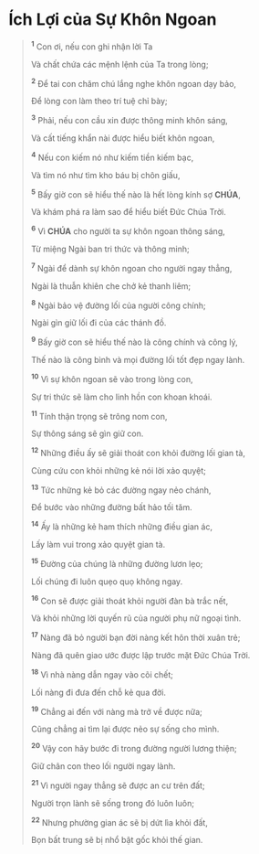 # Ích Lợi của Sự Khôn Ngoan

> <sup><b>1</b></sup> Con ơi, nếu con ghi nhận lời Ta
>
> Và chất chứa các mệnh lệnh của Ta trong lòng;
>
> <sup><b>2</b></sup> Để tai con chăm chú lắng nghe khôn ngoan dạy bảo,
>
> Để lòng con làm theo trí tuệ chỉ bày;
>
> <sup><b>3</b></sup> Phải, nếu con cầu xin được thông minh khôn sáng,
>
> Và cất tiếng khẩn nài được hiểu biết khôn ngoan,
>
> <sup><b>4</b></sup> Nếu con kiếm nó như kiếm tiền kiếm bạc,
>
> Và tìm nó như tìm kho báu bị chôn giấu,
>
> <sup><b>5</b></sup> Bấy giờ con sẽ hiểu thế nào là hết lòng kính sợ **CHÚA**,
>
> Và khám phá ra làm sao để hiểu biết Đức Chúa Trời.
>
> <sup><b>6</b></sup> Vì **CHÚA** cho người ta sự khôn ngoan thông sáng,
>
> Từ miệng Ngài ban tri thức và thông minh;
>
> <sup><b>7</b></sup> Ngài để dành sự khôn ngoan cho người ngay thẳng,
>
> Ngài là thuẫn khiên che chở kẻ thanh liêm;
>
> <sup><b>8</b></sup> Ngài bảo vệ đường lối của người công chính;
>
> Ngài gìn giữ lối đi của các thánh đồ.
>
> <sup><b>9</b></sup> Bấy giờ con sẽ hiểu thế nào là công chính và công lý,
>
> Thế nào là công bình và mọi đường lối tốt đẹp ngay lành.
>
> <sup><b>10</b></sup> Vì sự khôn ngoan sẽ vào trong lòng con,
>
> Sự tri thức sẽ làm cho linh hồn con khoan khoái.
>
> <sup><b>11</b></sup> Tính thận trọng sẽ trông nom con,
>
> Sự thông sáng sẽ gìn giữ con.
>
> <sup><b>12</b></sup> Những điều ấy sẽ giải thoát con khỏi đường lối gian tà,
>
> Cùng cứu con khỏi những kẻ nói lời xảo quyệt;
>
> <sup><b>13</b></sup> Tức những kẻ bỏ các đường ngay nẻo chánh,
>
> Để bước vào những đường bất hảo tối tăm.
>
> <sup><b>14</b></sup> Ấy là những kẻ ham thích những điều gian ác,
>
> Lấy làm vui trong xảo quyệt gian tà.
>
> <sup><b>15</b></sup> Đường của chúng là những đường lươn lẹo;
>
> Lối chúng đi luôn quẹo quọ không ngay.
>
> <sup><b>16</b></sup> Con sẽ được giải thoát khỏi người đàn bà trắc nết,
>
> Và khỏi những lời quyến rũ của người phụ nữ ngoại tình.
>
> <sup><b>17</b></sup> Nàng đã bỏ người bạn đời nàng kết hôn thời xuân trẻ;
>
> Nàng đã quên giao ước được lập trước mặt Đức Chúa Trời.
>
> <sup><b>18</b></sup> Vì nhà nàng dẫn ngay vào cõi chết;
>
> Lối nàng đi đưa đến chỗ kẻ qua đời.
>
> <sup><b>19</b></sup> Chẳng ai đến với nàng mà trở về được nữa;
>
> Cũng chẳng ai tìm lại được nẻo sự sống cho mình.
>
> <sup><b>20</b></sup> Vậy con hãy bước đi trong đường người lương thiện;
>
> Giữ chân con theo lối người ngay lành.
>
> <sup><b>21</b></sup> Vì người ngay thẳng sẽ được an cư trên đất;
>
> Người trọn lành sẽ sống trong đó luôn luôn;
>
> <sup><b>22</b></sup> Nhưng phường gian ác sẽ bị dứt lìa khỏi đất,
>
> Bọn bất trung sẽ bị nhổ bật gốc khỏi thế gian.
